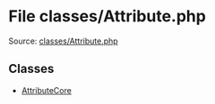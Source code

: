 File classes/Attribute.php
=========

Source: [classes/Attribute.php](https://github.com/PrestaShop/PrestaShop/blob/1.5.0.2/classes/Attribute.php)


Classes
-------

* [AttributeCore](class.AttributeCore.md)

